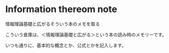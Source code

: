 # Information thereom note 
情報理論基礎と広がるそういう本のメモを取る

こういう倉庫は、＜情報理論基礎と広がる＞という本の読み時のメモリーです。

いつも通りに、基本的な概念とか、公式とかを記入します。
